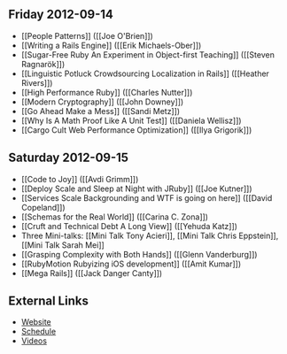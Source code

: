 ## Friday 2012-09-14

* [[People Patterns]] ([[Joe O'Brien]])
* [[Writing a Rails Engine]] ([[Erik Michaels-Ober]])
* [[Sugar-Free Ruby An Experiment in Object-first Teaching]] ([[Steven Ragnarök]])
* [[Linguistic Potluck Crowdsourcing Localization in Rails]] ([[Heather Rivers]])
* [[High Performance Ruby]] ([[Charles Nutter]])
* [[Modern Cryptography]] ([[John Downey]])
* [[Go Ahead Make a Mess]] ([[Sandi Metz]])
* [[Why Is A Math Proof Like A Unit Test]] ([[Daniela Wellisz]])
* [[Cargo Cult Web Performance Optimization]] ([[Ilya Grigorik]])

## Saturday 2012-09-15

* [[Code to Joy]] ([[Avdi Grimm]])
* [[Deploy Scale and Sleep at Night with JRuby]] ([[Joe Kutner]])
* [[Services Scale Backgrounding and WTF is going on here]] ([[David Copeland]])
* [[Schemas for the Real World]] ([[Carina C. Zona]])
* [[Cruft and Technical Debt A Long View]] ([[Yehuda Katz]])
* Three Mini-talks: [[Mini Talk Tony Acieri]], [[Mini Talk Chris Eppstein]], [[Mini Talk Sarah Mei]]
* [[Grasping Complexity with Both Hands]] ([[Glenn Vanderburg]])
* [[RubyMotion Rubyizing iOS development]] ([[Amit Kumar]])
* [[Mega Rails]] ([[Jack Danger Canty]])

## External Links

* [Website](http://gogaruco.com/)
* [Schedule](http://gogaruco.com/schedule.html)
* [Videos](http://www.confreaks.com/events/gogaruco2012)

